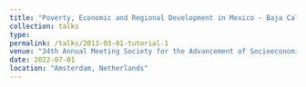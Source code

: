 ```yaml
---
title: "Poverty, Economic and Regional Development in Mexico - Baja California: Economic Stagnation, Inequality, and Poverty"
collection: talks
type: 
permalink: /talks/2013-03-01-tutorial-1
venue: "34th Annual Meeting Society for the Advancement of Socioeconomics (SASE), University of Amsterdam"
date: 2022-07-01
location: "Amsterdam, Netherlands"
---
```


